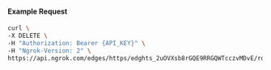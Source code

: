 <!-- Code generated for API Clients. DO NOT EDIT. -->

#### Example Request

```bash
curl \
-X DELETE \
-H "Authorization: Bearer {API_KEY}" \
-H "Ngrok-Version: 2" \
https://api.ngrok.com/edges/https/edghts_2uOVXsb8rGQE9RRGQWTcczvMDvE/routes/edghtsrt_2uOVXxnZ270GKIFFtkJwqnH91ii/websocket_tcp_converter
```
